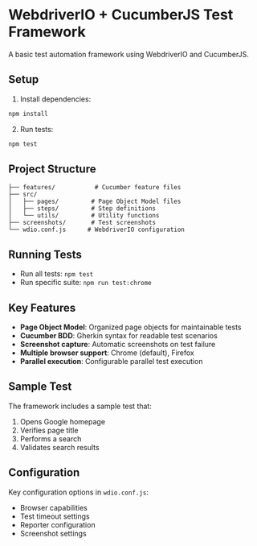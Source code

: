 # WebdriverIO + CucumberJS Test Framework

A basic test automation framework using WebdriverIO and CucumberJS.

## Setup

1. Install dependencies:
```bash
npm install
```

2. Run tests:
```bash
npm test
```

## Project Structure

```
├── features/           # Cucumber feature files
├── src/
│   ├── pages/         # Page Object Model files
│   ├── steps/         # Step definitions
│   └── utils/         # Utility functions
├── screenshots/       # Test screenshots
└── wdio.conf.js      # WebdriverIO configuration
```

## Running Tests

- Run all tests: `npm test`
- Run specific suite: `npm run test:chrome`

## Key Features

- **Page Object Model**: Organized page objects for maintainable tests
- **Cucumber BDD**: Gherkin syntax for readable test scenarios
- **Screenshot capture**: Automatic screenshots on test failure
- **Multiple browser support**: Chrome (default), Firefox
- **Parallel execution**: Configurable parallel test execution

## Sample Test

The framework includes a sample test that:
1. Opens Google homepage
2. Verifies page title
3. Performs a search
4. Validates search results

## Configuration

Key configuration options in `wdio.conf.js`:
- Browser capabilities
- Test timeout settings
- Reporter configuration
- Screenshot settings